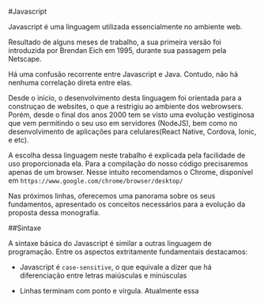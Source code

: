 #Javascript 

Javascript é uma linguagem utilizada essencialmente no ambiente web.

Resultado de alguns meses de trabalho, a sua primeira versão foi introduzida por Brendan Eich em 1995, durante sua passagem pela Netscape.

Há uma confusão recorrente entre Javascript e Java. Contudo, não há nenhuma correlação direta entre elas.

Desde o início, o desenvolvimento desta linguagem foi orientada para a construçao de websites, o que a restrigiu ao ambiente dos webrowsers. Porém, desde o final dos anos 2000 tem se visto uma evolução vestiginosa que vem permitindo o seu uso em servidores (NodeJS), bem como no desenvolvimento de aplicações para celulares(React Native, Cordova, Ionic, e etc).

A escolha dessa linguagem neste trabalho é explicada pela facilidade de uso proporcionada ela. Para a compilação do nosso código precisaremos apenas de um browser. Nesse intuito recomendamos o Chrome, disponível em `https://www.google.com/chrome/browser/desktop/`

Nas próximos linhas, oferecemos uma panorama sobre os seus fundamentos, apresentado os conceitos necessários para a evolução da proposta dessa monografia.


##Sintaxe 

A sintaxe básica do Javascript é similar a outras linguagem de programação. Entre os aspectos extritamente fundamentais destacamos: 

* Javascript é `case-sensitive`, o que equivale a dizer que há diferenciação entre letras maiúsculas e minúsculas

* Linhas terminam com ponto e vírgula. Atualmente essa 












